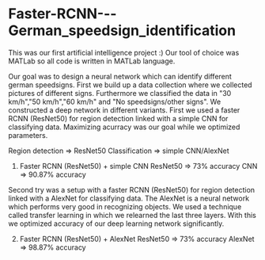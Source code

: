 # Faster-RCNN---German_speedsign_identification

This was our first artificial intelligence project :)
Our tool of choice was MATLab so all code is written in MATLab language.

Our goal was to design a neural network which can identify different german speedsigns.
First we build up a data collection where we collected pictures of different signs.
Furthermore we classified the data in "30 km/h","50 km/h","60 km/h" and "No speedsigns/other signs".
We constructed a deep network in different variants.
First we used a faster RCNN (ResNet50) for region detection linked with a simple CNN for classifying data.
Maximizing acurracy was our goal while we optimized parameters.


Region detection => ResNet50
Classification => simple CNN/AlexNet


1. Faster RCNN (ResNet50) + simple CNN
ResNet50 => 73% accuracy
CNN =>      90.87% accuracy


Second try was a setup with a faster RCNN (ResNet50) for region detection linked with a AlexNet for classifying data.
The AlexNet is a neural network which performs very good in recognizing objects.
We used a technique called transfer learning in which we relearned the last three layers.
With this we optimized accuracy of our deep learning network significantly.


2. Faster RCNN (ResNet50) + AlexNet
ResNet50 => 73% accuracy
AlexNet =>  98.87% accuracy
